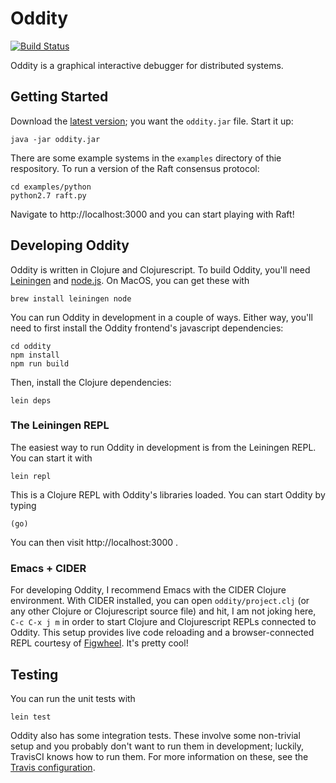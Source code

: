 # Oddity


[![Build Status](https://api.travis-ci.org/uwplse/oddity.svg?branch=master)](https://travis-ci.org/uwplse/oddity)

Oddity is a graphical interactive debugger for distributed systems.

## Getting Started

Download the [latest version](https://github.com/uwplse/oddity/releases/latest);
you want the `oddity.jar` file. Start it up:

```
java -jar oddity.jar
```

There are some example systems in the `examples` directory of thie
respository. To run a version of the Raft consensus protocol:

```
cd examples/python
python2.7 raft.py
```

Navigate to http://localhost:3000 and you can start playing with Raft!

## Developing Oddity

Oddity is written in Clojure and Clojurescript. To build Oddity, you'll need
[Leiningen](https://leiningen.org/) and [node.js](https://nodejs.org/). On
MacOS, you can get these with

```
brew install leiningen node
```

You can run Oddity in development in a couple of ways. Either way, you'll need
to first install the Oddity frontend's javascript dependencies:

```
cd oddity
npm install
npm run build
```

Then, install the Clojure dependencies:

```
lein deps
```

### The Leiningen REPL

The easiest way to run Oddity in development is from the Leiningen REPL. You can
start it with

```
lein repl
```

This is a Clojure REPL with Oddity's libraries loaded. You can start Oddity by
typing

```
(go)
```

You can then visit http://localhost:3000 .

### Emacs + CIDER

For developing Oddity, I recommend Emacs with the CIDER Clojure
environment. With CIDER installed, you can open `oddity/project.clj` (or any
other Clojure or Clojurescript source file) and hit, I am not joking here, `C-c
C-x j m` in order to start Clojure and Clojurescript REPLs connected to
Oddity. This setup provides live code reloading and a browser-connected REPL
courtesy of [Figwheel](https://github.com/bhauman/lein-figwheel). It's pretty
cool!

## Testing

You can run the unit tests with

```
lein test
```

Oddity also has some integration tests. These involve some non-trivial setup and
you probably don't want to run them in development; luckily, TravisCI knows how
to run them. For more information on these, see the [Travis configuration](.travis.yml).
